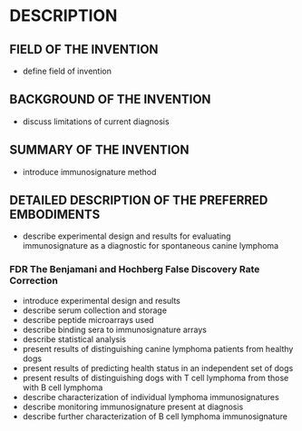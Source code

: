 # DESCRIPTION

## FIELD OF THE INVENTION

- define field of invention

## BACKGROUND OF THE INVENTION

- discuss limitations of current diagnosis

## SUMMARY OF THE INVENTION

- introduce immunosignature method

## DETAILED DESCRIPTION OF THE PREFERRED EMBODIMENTS

- describe experimental design and results for evaluating immunosignature as a diagnostic for spontaneous canine lymphoma

### FDR The Benjamani and Hochberg False Discovery Rate Correction

- introduce experimental design and results
- describe serum collection and storage
- describe peptide microarrays used
- describe binding sera to immunosignature arrays
- describe statistical analysis
- present results of distinguishing canine lymphoma patients from healthy dogs
- present results of predicting health status in an independent set of dogs
- present results of distinguishing dogs with T cell lymphoma from those with B cell lymphoma
- describe characterization of individual lymphoma immunosignatures
- describe monitoring immunosignature present at diagnosis
- describe further characterization of B cell lymphoma immunosignature

